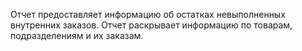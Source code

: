 ﻿Отчет предоставляет информацию об остатках невыполненных внутренних заказов. Отчет раскрывает информацию по товарам, подразделениям и их заказам.
